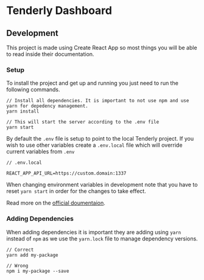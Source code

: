 # Tenderly Dashboard

## Development

This project is made using Create React App so most things you will be able to read inside their documentation.

### Setup

To install the project and get up and running you just need to run the following commands.

```
// Install all dependencies. It is important to not use npm and use yarn for depedency management.
yarn install

// This will start the server according to the .env file
yarn start
```

By default the `.env` file is setup to point to the local Tenderly project. If you wish to use other variables create a `.env.local` file which will override current variables from `.env`

```
// .env.local

REACT_APP_API_URL=https://custom.domain:1337
```

When changing environment variables in development note that you have to reset `yarn start` in order for the changes to take effect.

Read more on the [official doumentaion](https://facebook.github.io/create-react-app/docs/adding-custom-environment-variables#what-other-env-files-can-be-used).

### Adding Dependencies

When adding dependencies it is important they are adding using `yarn` instead of `npm` as we use the `yarn.lock` file to manage dependency versions.

```
// Correct
yarn add my-package

// Wrong
npm i my-package --save
```
